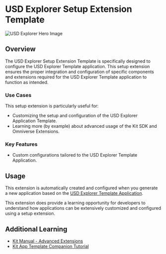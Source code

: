 # USD Explorer Setup Extension Template

![USD Explorer Hero Image](../../../readme-assets/usd_explorer.jpg)


## Overview

The USD Explorer Setup Extension Template is specifically designed to configure the USD Explorer Template application. This setup extension ensures the proper integration and configuration of specific components and extensions required for the USD Explorer Template application to function as intended.

### Use Cases

This setup extension is particularly useful for:

- Customizing the setup and configuration of the USD Explorer Application Template.
- Learning more (by example) about advanced usage of the Kit SDK and Omniverse Extensions.

### Key Features

- Custom configurations tailored to the USD Explorer Template Application.


## Usage

This extension is automatically created and configured when you generate a new application based on the [USD Explorer Template Application](../../apps/usd_explorer/README.md).

This extension does provide a learning opportunity for developers to understand how applications can be extensively customized and configured using a setup extension.

## Additional Learning

- [Kit Manual - Advanced Extensions](https://docs.omniverse.nvidia.com/kit/docs/kit-manual/latest/guide/extensions_advanced.html)
- [Kit App Template Companion Tutorial](https://docs.omniverse.nvidia.com/kit/docs/kit-app-template/latest/docs/intro.html)